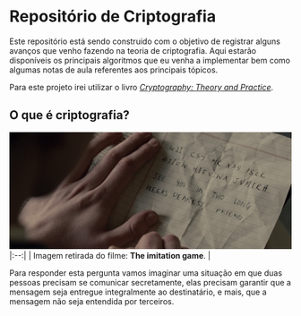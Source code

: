 # Repositório de Criptografia

Este repositório está sendo construido com o objetivo de registrar alguns avanços que venho fazendo na teoria de criptografia. Aqui estarão disponíveis os principais algoritmos que eu venha a implementar bem como algumas notas de aula referentes aos principais tópicos.

Para este projeto irei utilizar o livro [*Cryptography: Theory and Practice*](https://www.amazon.com.br/Cryptography-Practice-Douglas-Robert-Stinson-dp-1138197017/dp/1138197017/ref=dp_ob_image_bk).



## O que é criptografia?

![image info](./images/head.jpg)
|:--:|
| Imagem retirada do filme: **The imitation game**. |

Para responder esta pergunta vamos imaginar uma situação em que duas pessoas precisam se comunicar secretamente, elas precisam garantir que a mensagem seja entregue integralmente ao destinatário, e mais, que a mensagem não seja entendida por terceiros.

